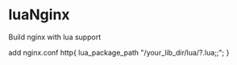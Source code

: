 # luaNginx
Build nginx with  lua support

add nginx.conf
http{
    lua_package_path "/your_lib_dir/lua/?.lua;;";
}

